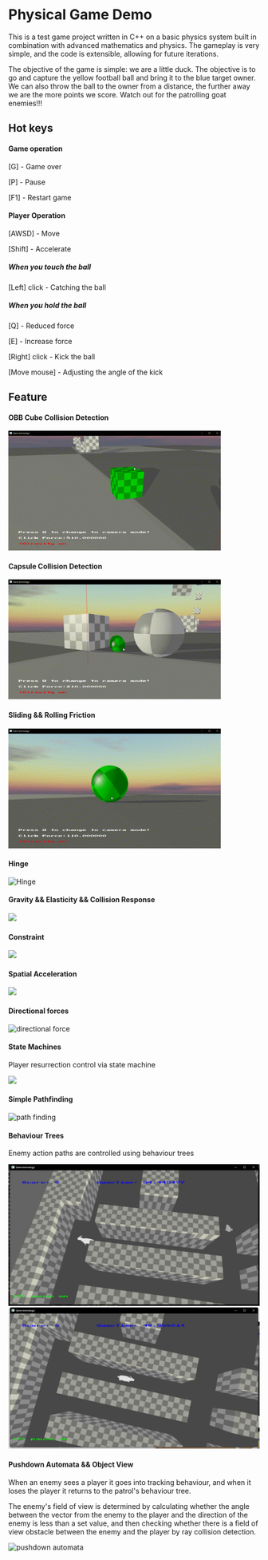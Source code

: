 # Physical Game Demo

This is a test game project written in C++ on a basic physics system built in combination with advanced mathematics and physics. The gameplay is very simple, and the code is extensible, allowing for future iterations.

The objective of the game is simple: we are a little duck. The objective is to go and capture the yellow football ball and bring it to the blue target owner. We can also throw the ball to the owner from a distance, the further away we are the more points we score. Watch out for the patrolling goat enemies!!!



## Hot keys

#### Game operation

[G] - Game over

[P] - Pause

[F1] - Restart game

#### Player Operation

[AWSD] - Move

[Shift] - Accelerate

##### When you touch the ball

[Left] click - Catching the ball

##### When you hold the ball

[Q] - Reduced force

[E] - Increase force

[Right] click - Kick the ball

[Move mouse] - Adjusting the angle of the kick

## Feature

#### OBB Cube Collision Detection

![OBB](https://github.com/FishermanSun666/Physical-Systems/blob/master/Assets/Pictures/OBB.gif)

#### Capsule Collision Detection

![Capsule](https://github.com/FishermanSun666/Physical-Systems/blob/master/Assets/Pictures/Capsule.gif)

#### Sliding && Rolling Friction

![Sliding_friction](https://github.com/FishermanSun666/Physical-Systems/blob/master/Assets/Pictures/Sliding_friction.gif)

#### Hinge

![Hinge](https://github.com/FishermanSun666/Physical-Systems/blob/master/Assets/Pictures/Hinge.gif)

#### Gravity && Elasticity  && Collision Response

![](https://github.com/FishermanSun666/Physical-Systems/blob/master/Assets/Pictures/gravity.gif)

#### Constraint

![](https://github.com/FishermanSun666/Physical-Systems/blob/master/Assets/Pictures/constrain.gif)

#### Spatial Acceleration

![](https://github.com/FishermanSun666/Physical-Systems/blob/master/Assets/Pictures/acceleration.gif)

#### Directional forces

![directional force](https://github.com/FishermanSun666/Physical-Systems/blob/master/Assets/Pictures/directional%20force.gif)

#### State Machines

Player resurrection control via state machine

![](https://github.com/FishermanSun666/Physical-Systems/blob/master/Assets/Pictures/state%20machine.gif)

#### Simple Pathfinding

![path finding](https://github.com/FishermanSun666/Physical-Systems/blob/master/Assets/Pictures/path%20finding.gif)

#### Behaviour Trees

Enemy action paths are controlled using behaviour trees

![behavior trees](https://github.com/FishermanSun666/Physical-Systems/blob/master/Assets/Pictures/behavior%20trees.png)
![behavior%20trees1](https://github.com/FishermanSun666/Physical-Systems/blob/master/Assets/Pictures/behavior%20trees1.png)

#### Pushdown Automata && Object View

When an enemy sees a player it goes into tracking behaviour, and when it loses the player it returns to the patrol's behaviour tree. 

The enemy's field of view is determined by calculating whether the angle between the vector from the enemy to the player and the direction of the enemy is less than a set value, and then checking whether there is a field of view obstacle between the enemy and the player by ray collision detection.

![pushdown automata](https://github.com/FishermanSun666/Physical-Systems/blob/master/Assets/Pictures/pushdown%20automata.gif)

